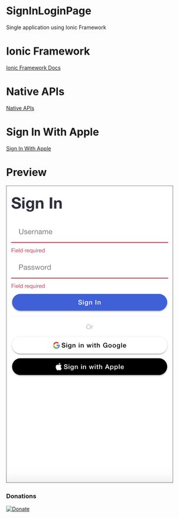 # SignInLoginPage
Single application using Ionic Framework

# Ionic Framework
[Ionic Framework Docs](https://ionicframework.com/docs)

# Native APIs
[Native APIs](https://ionicframework.com/docs/native)

# Sign In With Apple
[Sign In With Apple](https://ionicframework.com/docs/native/sign-in-with-apple)

# Preview
![Sign In Page](SS/SS1.png?raw=true "Ionic App")

### Donations
[![Donate](https://img.shields.io/badge/Donate-PayPal-green.svg)](https://www.paypal.me/franciscohreyes)